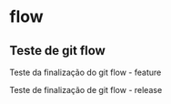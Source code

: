 # flow
## Teste de git flow

Teste da finalização do git flow - feature

Teste de finalização de git flow - release